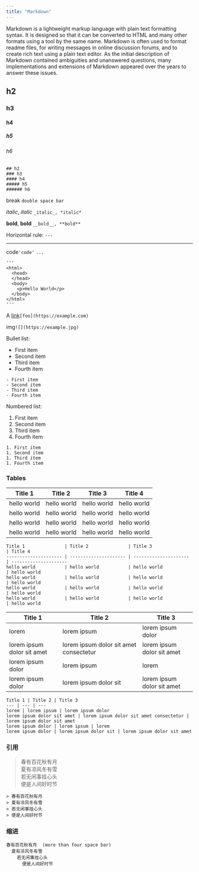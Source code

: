 ```yaml
---
title: "Markdown"
---
```


Markdown is a lightweight markup language with plain text formatting syntax. It is designed so that it can be converted to HTML and many other formats using a tool by the same name. Markdown is often used to format readme files, for writing messages in online discussion forums, and to create rich text using a plain text editor. As the initial description of Markdown contained ambiguities and unanswered questions, many implementations and extensions of Markdown appeared over the years to answer these issues.

## h2  
### h3
#### h4
##### h5
###### h6

```
## h2  
### h3
#### h4
##### h5
###### h6
```

break `double space bar`  

_italic_, *italic*  `_italic_, *italic*`
 
__bold__, **bold** `__bold__, **bold**`  
 
Horizontal rule: `---`

---  

 code`'code'`  `...`

```
'''
<html>
  <head>
  </head>
  <body>
    <p>Hello World</p>
  </body>
</html>
'''
```

A [link](https://lcr.github.io)`[foo](https://example.com)`

img`![](https://example.jpg)`

Bullet list:
- First item
- Second item
- Third item
- Fourth item

```
- First item
- Second item
- Third item
- Fourth item
```

Numbered list:
1. First item
1. Second item
1. Third item
1. Fourth item

```
1. First item
1. Second item
1. Third item
1. Fourth item
```

### Tables

Title 1               | Title 2               | Title 3               | Title 4
--------------------- | --------------------- | --------------------- | ---------------------
hello world           | hello world           | hello world           | hello world 
hello world           | hello world           | hello world           | hello world 
hello world           | hello world           | hello world           | hello world 
hello world           | hello world           | hello world           | hello world 

```
Title 1               | Title 2               | Title 3               | Title 4
--------------------- | --------------------- | --------------------- | ---------------------
hello world           | hello world           | hello world           | hello world 
hello world           | hello world           | hello world           | hello world 
hello world           | hello world           | hello world           | hello world 
hello world           | hello world           | hello world           | hello world 
```

Title 1 | Title 2 | Title 3 
--- | --- | --- 
lorem | lorem ipsum | lorem ipsum dolor 
lorem ipsum dolor sit amet | lorem ipsum dolor sit amet consectetur | lorem ipsum dolor sit amet 
lorem ipsum dolor | lorem ipsum | lorem 
lorem ipsum dolor | lorem ipsum dolor sit | lorem ipsum dolor sit amet 

```
Title 1 | Title 2 | Title 3
--- | --- | --- 
lorem | lorem ipsum | lorem ipsum dolor 
lorem ipsum dolor sit amet | lorem ipsum dolor sit amet consectetur | lorem ipsum dolor sit amet 
lorem ipsum dolor | lorem ipsum | lorem 
lorem ipsum dolor | lorem ipsum dolor sit | lorem ipsum dolor sit amet 
```

### 引用

> 春有百花秋有月  
> 夏有凉风冬有雪  
> 若无闲事挂心头  
> 便是人间好时节  

```
> 春有百花秋有月  
> 夏有凉风冬有雪  
> 若无闲事挂心头  
> 便是人间好时节  
```

### 缩进

    春有百花秋有月  (more than four space bar)
      夏有凉风冬有雪  
        若无闲事挂心头  
          便是人间好时节 